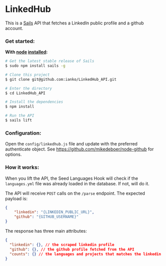 # LinkedHub

This is a [Sails](http://sailsjs.org) API that fetches a LinkedIn public profile and a github account.

### Get started:

**With [node](http://nodejs.org) [installed](http://sailsjs.org/#!documentation/new-to-nodejs):**
```sh
# Get the latest stable release of Sails
$ sudo npm install sails -g

# Clone this project
$ git clone git@github.com:ianko/LinkedHub_API.git

# Enter the directory
$ cd LinkedHub_API

# Install the dependencies
$ npm install

# Run the API
$ sails lift
```

### Configuration:

Open the `config/linkedhub.js` file and update with the preferred authenticate object. See https://github.com/mikedeboer/node-github for options.

### How it works:

When you lift the API, the Seed Languages Hook will check if the `languages.yml` file was already loaded in the database. If not, will do it.

The API will receive `POST` calls on the `/parse` endpoint. The expected payload is:

```json
{
    "linkedin": "{LINKEDIN_PUBLIC_URL}",
    "github": "{GITHUB_USERNAME}"
}
```

The response has three main attributes:

```json
{
  "linkedin": {}, // the scraped linkedin profile
  "github": {}, // the github profile fetched from the API
  "counts": {} // the languages and projects that matches the linkedin skills
}
```


